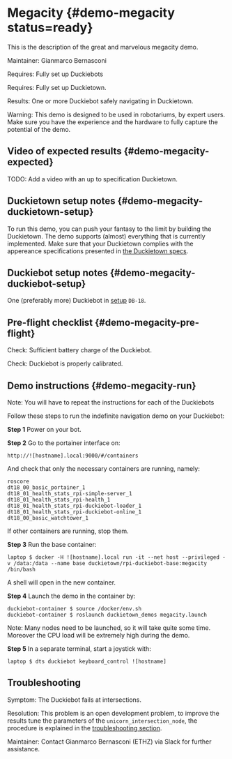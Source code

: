 # Megacity {#demo-megacity status=ready}

This is the description of the great and marvelous megacity demo.

Maintainer: Gianmarco Bernasconi

<div class='requirements' markdown="1">

Requires: Fully set up Duckiebots

Requires: Fully set up Duckietown.

Results: One or more Duckiebot safely navigating in Duckietown.

</div>

Warning: This demo is designed to be used in robotariums, by expert users. Make sure you have the experience and the hardware to fully capture the potential of the demo.

## Video of expected results {#demo-megacity-expected}

TODO: Add a  video with an up to specification Duckietown.

## Duckietown setup notes {#demo-megacity-duckietown-setup}

To run this demo, you can push your fantasy to the limit by building the Duckietown. The demo supports (almost) everything that is currently implemented. Make sure that your Duckietown complies with the appereance specifications presented in [the Duckietown specs](+opmanual_duckietown#dt-ops-appearance-specifications).


## Duckiebot setup notes {#demo-megacity-duckiebot-setup}

One (preferably more) Duckiebot in [setup](#duckiebot-configurations) `DB-18`.

## Pre-flight checklist {#demo-megacity-pre-flight}

Check: Sufficient battery charge of the Duckiebot.

Check: Duckiebot is properly calibrated.

## Demo instructions {#demo-megacity-run}

Note: You will have to repeat the instructions for each of the Duckiebots

Follow these steps to run the indefinite navigation demo on your Duckiebot:

**Step 1** Power on your bot.

**Step 2** Go to the portainer interface on:

    http://![hostname].local:9000/#/containers

And check that only the necessary containers are running, namely:

    roscore
    dt18_00_basic_portainer_1
    dt18_01_health_stats_rpi-simple-server_1
    dt18_01_health_stats_rpi-health_1
    dt18_01_health_stats_rpi-duckiebot-loader_1
    dt18_01_health_stats_rpi-duckiebot-online_1
    dt18_00_basic_watchtower_1

If other containers are running, stop them.

**Step 3** Run the base container:

    laptop $ docker -H ![hostname].local run -it --net host --privileged -v /data:/data --name base duckietown/rpi-duckiebot-base:megacity /bin/bash

A shell will open in the new container.

**Step 4** Launch the demo in the container by:

    duckiebot-container $ source /docker/env.sh
    duckiebot-container $ roslaunch duckietown_demos megacity.launch

Note: Many nodes need to be launched, so it will take quite some time. Moreover the CPU load will be extremely high during the demo.

**Step 5** In a separate terminal, start a joystick with:

    laptop $ dts duckiebot keyboard_control ![hostname]


## Troubleshooting

Symptom: The Duckiebot fails at intersections.

Resolution: This problem is an open development problem, to improve the results tune the parameters of the `unicorn_intersection_node`, the procedure is explained in the [troubleshooting section](#trouble-unicorn_intersection).

Maintainer: Contact Gianmarco Bernasconi (ETHZ) via Slack for further assistance.
